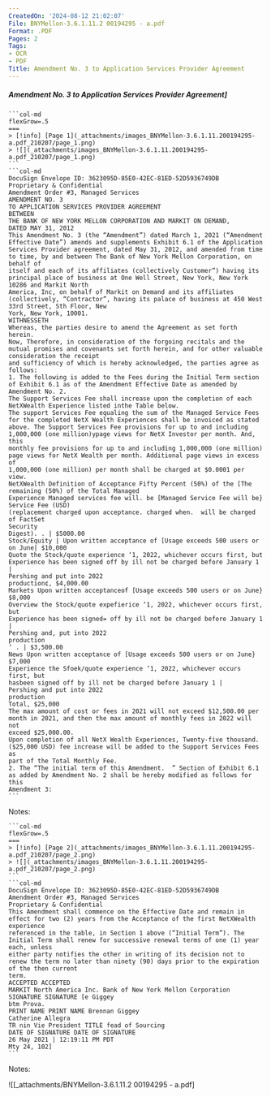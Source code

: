 ```yaml
---
CreatedOn: '2024-08-12 21:02:07'
File: BNYMellon-3.6.1.11.2 00194295 - a.pdf
Format: .PDF
Pages: 2
Tags:
- OCR
- PDF
Title: Amendment No. 3 to Application Services Provider Agreement
---
```


##### Amendment No. 3 to Application Services Provider Agreement]

  
````col
```col-md
flexGrow=.5
===
> [!info] [Page 1](_attachments/images_BNYMellon-3.6.1.11.200194295-a.pdf_210207/page_1.png)
> ![](_attachments/images_BNYMellon-3.6.1.11.200194295-a.pdf_210207/page_1.png)
```  
```col-md
DocuSign Envelope ID: 3623095D-85E0-42EC-81ED-52D5936749DB  
Proprietary & Confidential
Amendment Order #3, Managed Services  
AMENDMENT NO. 3
TO APPLICATION SERVICES PROVIDER AGREEMENT
BETWEEN
THE BANK OF NEW YORK MELLON CORPORATION AND MARKIT ON DEMAND,
DATED MAY 31, 2012  
This Amendment No. 3 (the “Amendment”) dated March 1, 2021 (“Amendment Effective Date”) amends and supplements Exhibit 6.1 of the Application
Services Provider agreement, dated May 31, 2012, and amended from time to time, by and between The Bank of New York Mellon Corporation, on behalf of
itself and each of its affiliates (collectively Customer”) having its principal place of business at One Well Street, New York, New York 10286 and Markit North
America, Inc, on behalf of Markit on Demand and its affiliates (collectively, “Contractor”, having its palace of business at 450 West 33rd Street, Sth Floor, New
York, New York, 10001.  
WITHNESSETH
Whereas, the parties desire to amend the Agreement as set forth herein.  
Now, Therefore, in consideration of the forgoing recitals and the mutual promises and covenants set forth herein, and for other valuable consideration the receipt
and sufficiency of which is hereby acknowledged, the parties agree as follows:  
1. The following is added to the Fees during the Initial Term section of Exhibit 6.1 as of the Amendment Effective Date as amended by
Amendment No. 2.  
The Support Services Fee shall increase upon the completion of each NetXWealth Experience listed inthe Table below.  
The support Services Fee equaling the sum of the Managed Service Fees for the completed NetX Wealth Experiences shall be invoiced as stated
above. The Support Services Fee provisions for up to and including 1,000,000 (one million)ypage views for NetX Investor per month. And, this
monthly fee provisions for up to and including 1,000,000 (one million) page views for NetX Wealth per month. Additional page views in excess of
1,000,000 (one million) per month shall be charged at $0.0001 per view.  
NetXWealth Definition of Acceptance Fifty Percent (50%) of the [The remaining (50%) of the Total Managed
Experience Managed services fee will. be [Managed Service Fee will be} Service Fee (USD)
(replacement charged upon acceptance. charged when.  will be charged
of FactSet
Security
Digest). . | $5000.00
Stock/Equity | Upon written acceptance of [Usage exceeds 500 users or on June| $10,000
Quote the Stock/quote experience ‘1, 2022, whichever occurs first, but
Experience has been signed off by ill not be charged before January 1 |
Pershing and put into 2022
production¢, $4,000.00
Markets Upon written acceptanceof [Usage exceeds 500 users or on June} $8,000
Overview the Stock/quote expefierice ‘1, 2022, whichever occurs first, but
Experience has been signed= off by ill not be charged before January 1 |
Pershing and, put into 2022
production
‘ . | $3,500.00
News Upon written acceptance of [Usage exceeds 500 users or on June} $7,000
Experience the Sfoek/quote experience ‘1, 2022, whichever occurs first, but
hasbeen signed off by ill not be charged before January 1 |
Pershing and put into 2022
production
Total, $25,000  
The max amount of cost or fees in 2021 will not exceed $12,500.00 per month in 2021, and then the max amount of monthly fees in 2022 will not
exceed $25,000.00.  
Upon completion of all NetX Wealth Experiences, Twenty-five thousand. ($25,000 USD) fee increase will be added to the Support Services Fees as
part of the Total Monthly Fee.  
2. The “The initial term of this Amendment.  ” Section of Exhibit 6.1 as added by Amendment No. 2 shall be hereby modified as follows for this
Amendment 3:  
```
````
Notes:    
````col
```col-md
flexGrow=.5
===
> [!info] [Page 2](_attachments/images_BNYMellon-3.6.1.11.200194295-a.pdf_210207/page_2.png)
> ![](_attachments/images_BNYMellon-3.6.1.11.200194295-a.pdf_210207/page_2.png)
```  
```col-md
DocuSign Envelope ID: 3623095D-85E0-42EC-81ED-52D5936749DB  
Amendment Order #3, Managed Services  
Proprietary & Confidential  
This Amendment shall commence on the Effective Date and remain in effect for two (2) years from the Acceptance of the first NetXWealth experience
referenced in the table, in Section 1 above (“Initial Term”). The Initial Term shall renew for successive renewal terms of one (1) year each, unless
either party notifies the other in writing of its decision not to renew the term no later than ninety (90) days prior to the expiration of the then current  
term.
ACCEPTED ACCEPTED
MARKIT North America Inc. Bank of New York Mellon Corporation
SIGNATURE SIGNATURE [e Giggey
btm Prova.
PRINT NAME PRINT NAME Brennan Giggey
Catherine Allegra
TR nin Vie President TITLE fead of Sourcing
DATE OF SIGNATURE DATE OF SIGNATURE
26 May 2021 | 12:19:11 PM PDT
Mty 24, 102]  
```
````
Notes:  


![[_attachments/BNYMellon-3.6.1.11.2 00194295 - a.pdf]
